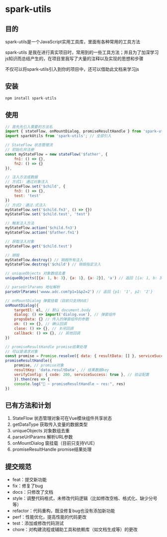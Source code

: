 # spark-utils

## 目的

spark-utils是一个JavaScript实用工具库，里面有各种常用的工具方法

spark-utils 是我在进行真实项目时，常用到的一些工具方法；并且为了加深学习js知识而总结产生的，在项目里我写了大量的注释以及实现的思想和步骤

不仅可以将spark-utils引入到你的项目中，还可以借助此文档来学习js

## 安装

```js
npm install spark-utils
```

## 使用

```js
// 首先先引入需要的方法名
import { stateFlow, onMountDialog, promiseResultHandle } from 'spark-utils'; // 按需引入
import sparkUtils from 'spark-utils'; // 全部引入

// StateFlow 状态管理流
// 初始化并注册
const myStateFlow = new stateFlow('$father', {
    fn1: () => {},
    fn2: () => {}
}),

// 注入方法或数据
// 方式1: 通过对象注入
myStateFlow.set('$child', {
    fn3: () => {},
    test: 'test'
})
// 方式2：通过.式注入
myStateFlow.set('$child.fn3', () => {})
myStateFlow.set('$child.test', 'test')

// 触发注入方法
myStateFlow.action('$child.fn3')
myStateFlow.action('$father.fn1')

// 获取注入对象
myStateFlow.get('$child.test')

// 销毁
myStateFlow.destroy() // 销毁所有注入
myStateFlow.destroy('$child') // 销毁指定注入

// uniqueObjects 对象数组去重
uniqueObjects([{a: 1, b: 3}, {a: 1}, {a: 2}], 'a') // 返回 [{a: 1, b: 3}, {a: 2}]

// parseUrlParams 地址解析
parseUrlParams('wwww.adc.com?p1=1&p2=2') // 返回 {p1: '1', p2: '2'}

// onMountDialog 弹窗挂载（目前只支持VUE）
onMountDialog({
    targetEl: el, // 默认 document.body
    dialog: () => import('dialog.vue'), // 弹窗组件
    propsData: {} // 传入的弹窗组件的参数
    ok: () => {}, // 确认回调
    close: () => {}, // 关闭回调
    callback: () => {}, // 其他回调
})

// promiseResultHandle promise结果处理
// 可以是请求对象
const promise = Promise.resolve({ data: { resultData: [] }, serviceSuccess: true, code: 200 })
promiseResultHandle({ 
    promise, // promise对象
    resultKey: 'data.resultData', // 结果数据key
    verifyConfig: { code: 200, serviceSuccess: true }, // 验证配置
    }).then(res => {
    console.log("🚀 ~ promiseResultHandle ~ res:", res)
})
```

## 已有方法和计划

1. StateFlow  状态管理对象可在Vue模块组件共享状态
2. getDataType 获取传入变量的数据类型
3. uniqueObjects  对象数组去重
4. parseUrlParams  解析URL参数
5. onMountDialog 窗挂载（目前只支持VUE）
6. promiseResultHandle promise结果处理

## 提交规范

- feat：提交新功能
- fix：修复了bug
- docs：只修改了文档
- style：调整代码格式，未修改代码逻辑（比如修改空格、格式化、缺少分号等）
- refactor：代码重构，既没修复bug也没有添加新功能
- perf：性能优化，提高性能的代码更改
- test：添加或修改代码测试
- chore：对构建流程或辅助工具和依赖库（如文档生成等）的更改
